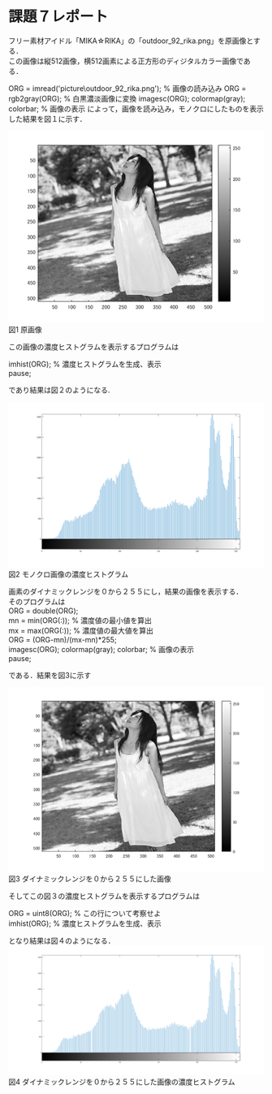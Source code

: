 # 課題７レポート

フリー素材アイドル「MIKA☆RIKA」の「outdoor_92_rika.png」を原画像とする．  
この画像は縦512画像，横512画素による正方形のディジタルカラー画像である．  

ORG = imread('picture\outdoor_92_rika.png'); % 画像の読み込み
ORG = rgb2gray(ORG); % 白黒濃淡画像に変換
imagesc(ORG); colormap(gray); colorbar; % 画像の表示
によって，画像を読み込み，モノクロにしたものを表示した結果を図１に示す．

![原画像](https://github.com/KenTamari/lecture_image_processing/blob/master/picture/kadai7/img1.png?raw=true)  
図1 原画像

この画像の濃度ヒストグラムを表示するプログラムは  

imhist(ORG); % 濃度ヒストグラムを生成、表示  
pause;  

であり結果は図２のようになる.


![原画像](https://github.com/KenTamari/lecture_image_processing/blob/master/picture/kadai7/img2.png?raw=true)  
図2 モノクロ画像の濃度ヒストグラム

画素のダイナミックレンジを０から２５５にし，結果の画像を表示する．  
そのプログラムは  
ORG = double(ORG);  
mn = min(ORG(:)); % 濃度値の最小値を算出  
mx = max(ORG(:)); % 濃度値の最大値を算出  
ORG = (ORG-mn)/(mx-mn)*255;  
imagesc(ORG); colormap(gray); colorbar; % 画像の表示  
pause;  

である．結果を図3に示す



![原画像](https://github.com/KenTamari/lecture_image_processing/blob/master/picture/kadai7/img3.png?raw=true)  
図3 ダイナミックレンジを０から２５５にした画像  


そしてこの図３の濃度ヒストグラムを表示するプログラムは  

ORG = uint8(ORG); % この行について考察せよ  
imhist(ORG); % 濃度ヒストグラムを生成、表示  


となり結果は図４のようになる．
![原画像](https://github.com/KenTamari/lecture_image_processing/blob/master/picture/kadai7/img4.png?raw=true)  
図4 ダイナミックレンジを０から２５５にした画像の濃度ヒストグラム 





